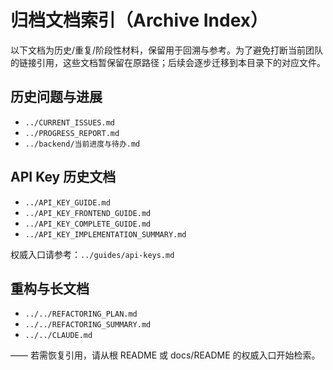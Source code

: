 # 归档文档索引（Archive Index）

以下文档为历史/重复/阶段性材料，保留用于回溯与参考。为了避免打断当前团队的链接引用，这些文档暂保留在原路径；后续会逐步迁移到本目录下的对应文件。

## 历史问题与进展
- `../CURRENT_ISSUES.md`
- `../PROGRESS_REPORT.md`
- `../backend/当前进度与待办.md`

## API Key 历史文档
- `../API_KEY_GUIDE.md`
- `../API_KEY_FRONTEND_GUIDE.md`
- `../API_KEY_COMPLETE_GUIDE.md`
- `../API_KEY_IMPLEMENTATION_SUMMARY.md`

权威入口请参考：`../guides/api-keys.md`

## 重构与长文档
- `../../REFACTORING_PLAN.md`
- `../../REFACTORING_SUMMARY.md`
- `../../CLAUDE.md`

—— 若需恢复引用，请从根 README 或 docs/README 的权威入口开始检索。

